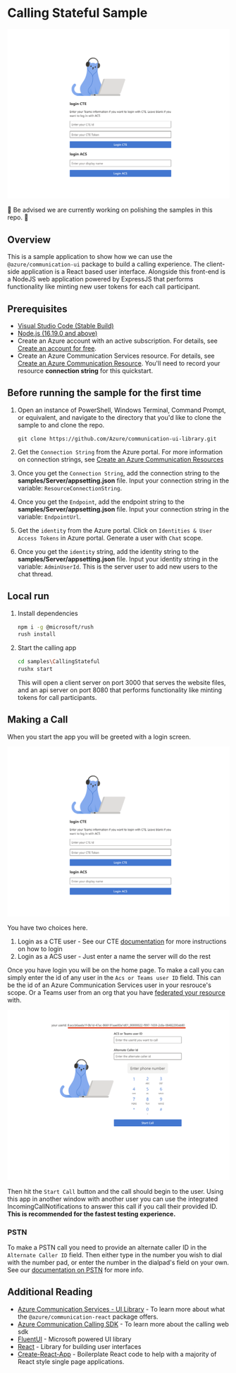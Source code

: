 # Calling Stateful Sample

![Homepage](./Media/loginscreen.png)

🚧 Be advised we are currently working on polishing the samples in this repo. 🚧

## Overview

This is a sample application to show how we can use the `@azure/communication-ui` package to build a calling experience.
The client-side application is a React based user interface. Alongside this front-end is a NodeJS web application powered by ExpressJS that performs functionality like minting new user tokens for each call participant.

## Prerequisites

- [Visual Studio Code (Stable Build)](https://code.visualstudio.com/Download)
- [Node.js (16.19.0 and above)](https://nodejs.org/en/download/)
- Create an Azure account with an active subscription. For details, see [Create an account for free](https://azure.microsoft.com/free/?WT.mc_id=A261C142F).
- Create an Azure Communication Services resource. For details, see [Create an Azure Communication Resource](https://docs.microsoft.com/azure/communication-services/quickstarts/create-communication-resource). You'll need to record your resource **connection string** for this quickstart.

## Before running the sample for the first time

1. Open an instance of PowerShell, Windows Terminal, Command Prompt, or equivalent, and navigate to the directory that you'd like to clone the sample to and clone the repo.

    ```shell
    git clone https://github.com/Azure/communication-ui-library.git
    ```

1. Get the `Connection String` from the Azure portal. For more information on connection strings, see [Create an Azure Communication Resources](https://docs.microsoft.com/azure/communication-services/quickstarts/create-communication-resource)
1. Once you get the `Connection String`, add the connection string to the **samples/Server/appsetting.json** file. Input your connection string in the variable: `ResourceConnectionString`.
1. Once you get the `Endpoint`, add the endpoint string to the **samples/Server/appsetting.json** file. Input your connection string in the variable: `EndpointUrl`.
1. Get the `identity` from the Azure portal. Click on `Identities & User Access Tokens` in Azure portal. Generate a user with `Chat` scope.
1. Once you get the `identity` string, add the identity string to the **samples/Server/appsetting.json** file. Input your identity string in the variable: `AdminUserId`. This is the server user to add new users to the chat thread.

## Local run

1. Install dependencies

    ```bash
    npm i -g @microsoft/rush
    rush install
    ```

1. Start the calling app

    ```bash
    cd samples\CallingStateful
    rushx start
    ```

    This will open a client server on port 3000 that serves the website files, and an api server on port 8080 that performs functionality like minting tokens for call participants.

## Making a Call

When you start the app you will be greeted with a login screen.

![loginscreen](./Media/loginscreen.png)

You have two choices here. 

1. Login as a CTE user - See our CTE [documentation](https://azure.github.io/communication-ui-library/?path=/docs/communicationasteamsuser--page) for more instructions on how to login
2. Login as a ACS user - Just enter a name the server will do the rest

Once you have login you will be on the home page. To make a call you can simply enter the id of any user in the `Acs or Teams user ID` field. This can be the id of an Azure Communication Services user in your resrouce's scope. Or a Teams user from an org that you have [federated your resource](https://learn.microsoft.com/en-us/azure/communication-services/quickstarts/voice-video-calling/get-started-teams-call-queue?pivots=platform-web) with.

![Homepage](./Media/homescreen.png)

Then hit the `Start Call` button and the call should begin to the user. Using this app in another window with another user you can use the integrated IncomingCallNotifications to answer this call if you call their provided ID. **This is recommended for the fastest testing experience.**

### PSTN

To make a PSTN call you need to provide an alternate caller ID in the `Alternate Caller ID` field. Then either type in the number you wish to dial with the number pad, or enter the number in the dialpad's field on your own. See our [documentation on PSTN](https://azure.github.io/communication-ui-library/?path=/docs/quickstarts-pstn--page) for more info.


## Additional Reading

- [Azure Communication Services - UI Library](https://azure.github.io/communication-ui-library/) - To learn more about what the `@azure/communication-react` package offers.
- [Azure Communication Calling SDK](https://docs.microsoft.com/azure/communication-services/concepts/voice-video-calling/calling-sdk-features) - To learn more about the calling web sdk
- [FluentUI](https://developer.microsoft.com/fluentui#/) - Microsoft powered UI library
- [React](https://reactjs.org/) - Library for building user interfaces
- [Create-React-App](https://create-react-app.dev/) - Boilerplate React code to help with a majority of React style single page applications.

